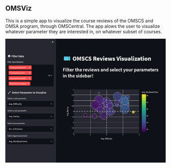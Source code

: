 ## OMSViz

This is a simple app to visualize the course reviews of the OMSCS and OMSA program, through OMSCentral. The app alows the user to visualize whatever parameter they are interested in, on whatever subset of courses.

![Gamma](static/screen.PNG)

